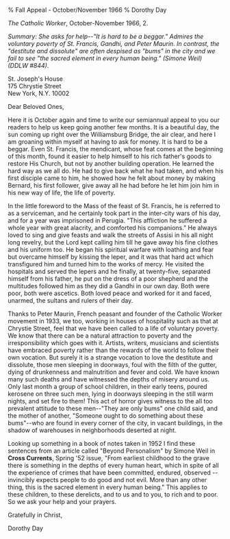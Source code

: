 % Fall Appeal - October/November 1966
% Dorothy Day

*The Catholic Worker*, October-November 1966, 2.

*Summary: She asks for help--"It is hard to be a beggar." Admires the
voluntary poverty of St. Francis, Gandhi, and Peter Maurin. In contrast,
the "destitute and dissolute" are often despised as "bums" in the city
and we fail to see "the sacred element in every human being." (Simone
Weil) (DDLW \#844).*

St. Joseph's House  
175 Chrystie Street  
New York, N.Y. 10002

Dear Beloved Ones,

Here it is October again and time to write our semiannual appeal to you
our readers to help us keep going another few months. It is a beautiful
day, the sun coming up right over the Williamsburg Bridge, the air
clear, and here I am groaning within myself at having to ask for money.
It is hard to be a beggar. Even St. Francis, the mendicant, whose feat
comes at the beginning of this month, found it easier to help himself to
his rich father's goods to restore His Church, but not by another
building operation. He learned the hard way as we all do. He had to give
back what he had taken, and when his first disciple came to him, he
showed how he felt about money by making Bernard, his first follower,
give away all he had before he let him join him in his new way of life,
the life of poverty.

In the little foreword to the Mass of the feast of St. Francis, he is
referred to as a serviceman, and he certainly took part in the
inter-city wars of his day, and for a year was imprisoned in Perugia.
"This affliction he suffered a whole year with great alacrity, and
comforted his companions." He always loved to sing and give feasts and
walk the streets of Assisi in his all night long revelry, but the Lord
kept calling him till he gave away his fine clothes and his uniform too.
He began his spiritual warfare with loathing and fear but overcame
himself by kissing the leper, and it was that hard act which
transfigured him and turned him to the works of mercy. He visited the
hospitals and served the lepers and he finally, at twenty-five,
separated himself from his father, he put on the dress of a poor
shepherd and the multitudes followed him as they did a Gandhi in our own
day. Both were poor, both were ascetics. Both loved peace and worked for
it and faced, unarmed, the sultans and rulers of their day.

Thanks to Peter Maurin, French peasant and founder of the Catholic
Worker movement in 1933, we too, working in houses of hospitality such
as that at Chrystie Street, feel that we have been called to a life of
voluntary poverty. We know that there can be a natural attraction to
poverty and the irresponsibility which goes with it. Artists, writers,
musicians and scientists have embraced poverty rather than the rewards
of the world to follow their own vocation. But surely it is a strange
vocation to love the destitute and dissolute, those men sleeping in
doorways, foul with the filth of the gutter, dying of drunkenness and
malnutrition and fever and cold. We have known many such deaths and have
witnessed the depths of misery around us. Only last month a group of
school children, in their early teens, poured kerosene on three such
men, lying in doorways sleeping in the still warm nights, and set fire
to them! This act of horror gives witness to the all too prevalent
attitude to these men--"They are only bums" one child said, and the
mother of another, "Someone ought to do something about these bums"--who
are found in every corner of the city, in vacant buildings, in the
shadow of warehouses in neighborhoods deserted at night.

Looking up something in a book of notes taken in 1952 I find these
sentences from an article called "Beyond Personalism" by Simone Weil in
**Cross Currents**, Spring '52 issue, "From earliest childhood to the
grave there is something in the depths of every human heart, which in
spite of all the experience of crimes that have been committed, endured,
observed --invincibly expects people to do good and not evil. More than
any other thing, this is the sacred element in every human being." This
applies to these children, to these derelicts, and to us and to you, to
rich and to poor. So we ask your help and your prayers.

Gratefully in Christ,

Dorothy Day
